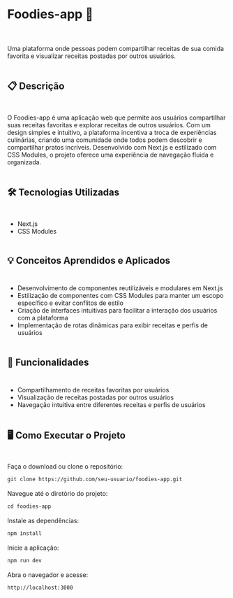 # Foodies-app 🍲 <br><br>
Uma plataforma onde pessoas podem compartilhar receitas de sua comida favorita e visualizar receitas postadas por outros usuários. <br><br>

## 📋 Descrição <br><br>

O Foodies-app é uma aplicação web que permite aos usuários compartilhar suas receitas favoritas e explorar receitas de outros usuários. Com um design simples e intuitivo, a plataforma incentiva a troca de experiências culinárias, criando uma comunidade onde todos podem descobrir e compartilhar pratos incríveis. Desenvolvido com Next.js e estilizado com CSS Modules, o projeto oferece uma experiência de navegação fluida e organizada. <br><br>

## 🛠️ Tecnologias Utilizadas <br><br>

- Next.js
- CSS Modules <br><br>
## 💡 Conceitos Aprendidos e Aplicados <br><br>

- Desenvolvimento de componentes reutilizáveis e modulares em Next.js
- Estilização de componentes com CSS Modules para manter um escopo específico e evitar conflitos de estilo
- Criação de interfaces intuitivas para facilitar a interação dos usuários com a plataforma
- Implementação de rotas dinâmicas para exibir receitas e perfis de usuários <br><br>
## 🚀 Funcionalidades <br><br>

- Compartilhamento de receitas favoritas por usuários
- Visualização de receitas postadas por outros usuários
- Navegação intuitiva entre diferentes receitas e perfis de usuários <br><br>
## 🖥️ Como Executar o Projeto <br><br>

Faça o download ou clone o repositório:

``` git clone https://github.com/seu-usuario/foodies-app.git ``` <br><br>
Navegue até o diretório do projeto:


``` cd foodies-app ``` <br><br>
Instale as dependências:


```npm install ``` <br><br>
Inicie a aplicação:


``` npm run dev ``` <br><br>
Abra o navegador e acesse:

``` http://localhost:3000 ``` <br><br>
